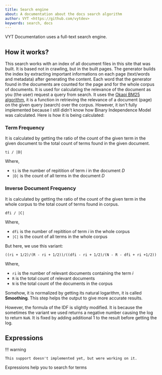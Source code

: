 ```yaml
---
title: Search engine
about: A documentation about the docs search algorithm
author: VYT <https://github.com/vytdev>
keywords: search, docs
---
```


VYT Documentation uses a full-text search engine.

## How it works?

This search works with an index of all document files in this site that was built.
It is based not in crawling, but in the built pages. The generator builds the index
by extracting important informations on each page (text/words and metadata) after
generating the content. Each word that the generator found in the documents are
counted for the page and for the whole corpus of documents. It is used for calculating
the relevance of the document as you (the user) request a query from search. It
uses the [Okapi BM25 algorithm](https://en.m.wikipedia.org/wiki/Okapi_BM25), it is
a function in retrieving the relevance of a document (page) on the given query (search)
over the corpus. However, it isn't fully implemented because I still didn't know
how Binary Independence Model was calculated. Here is how it is being calculated:

### Term Frequency

It is calculated by getting the ratio of the count of the given term in the given
document to the total count of terms found in the given document.

    ti / |D|


Where,

- `ti` is the number of repitition of term *i* in the document *D*
- `|D|` is the count of all terms in the document *D*

### Inverse Document Frequency

It is calculated by getting the ratio of the count of the given term in the whole
corpus to the total count of terms found in corpus.

    dfi / |C|

Where,

- `dfi` is the number of repitition of term *i* in the whole corpus
- `|C|` is the count of all terms in the whole corpus

But here, we use this variant:

    ((ri + 1/2)/(R - ri + 1/2))/((dfi - ri + 1/2)/(N - R - dfi + ri +1/2))

Where,

- `ri` is the number of relevant documents containing the term *i*
- `R` is the total count of relevant documents
- `N` is the total count of the documents in the corpus

Somehow, it is normalized by getting its natural logarithm, it is called **Smoothing**.
This step helps the output to give more accurate results.

However, the formula of the IDF is slightly modified. It is because the sometimes
the variant we used returns a negative number causing the log to return `NaN`. It
is fixed by adding additional 1 to the result before getting the log.

## Expressions

!!! warning
    
    This support doesn't implemented yet, but were working on it.

Expressions help you to search for terms
